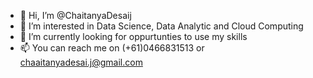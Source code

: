 - 👋 Hi, I’m @ChaitanyaDesaij
- 👀 I’m interested in Data Science, Data Analytic and Cloud Computing
- 🌱 I’m currently looking for oppurtunties to use my skills
- 📫 You can reach me on (+61)0466831513 or chaaitanyadesai.j@gmail.com
